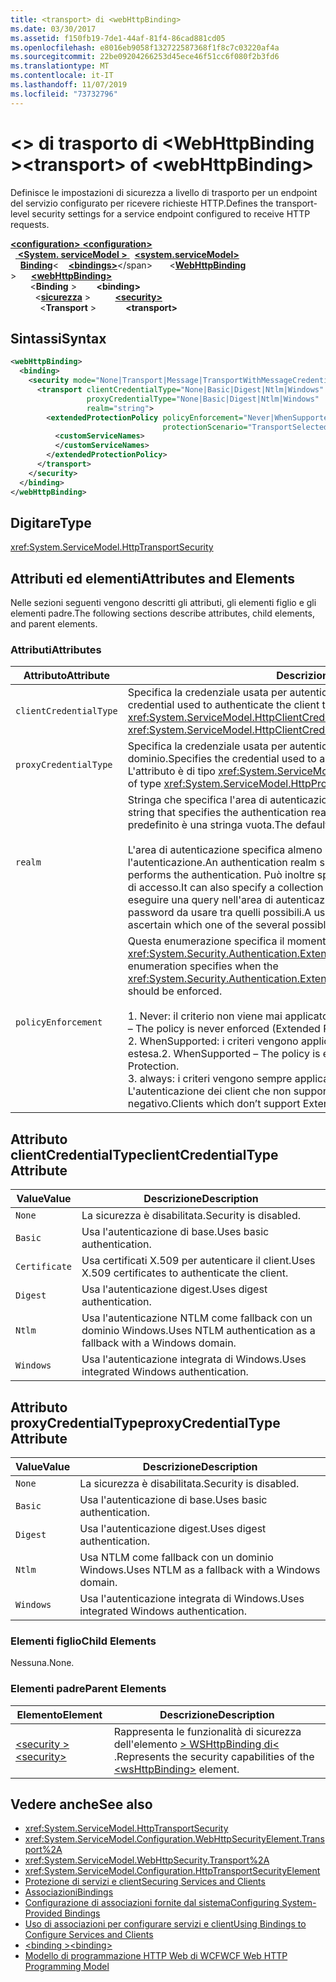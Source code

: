 ```yaml
---
title: <transport> di <webHttpBinding>
ms.date: 03/30/2017
ms.assetid: f150fb19-7de1-44af-81f4-86cad881cd05
ms.openlocfilehash: e8016eb9058f132722587368f1f8c7c03220af4a
ms.sourcegitcommit: 22be09204266253d45ece46f51cc6f080f2b3fd6
ms.translationtype: MT
ms.contentlocale: it-IT
ms.lasthandoff: 11/07/2019
ms.locfileid: "73732796"
---
```

# <a name="transport-of-webhttpbinding"></a><span data-ttu-id="d28bd-102">\<> di trasporto di \<WebHttpBinding ></span><span class="sxs-lookup"><span data-stu-id="d28bd-102">\<transport> of \<webHttpBinding></span></span>
<span data-ttu-id="d28bd-103">Definisce le impostazioni di sicurezza a livello di trasporto per un endpoint del servizio configurato per ricevere richieste HTTP.</span><span class="sxs-lookup"><span data-stu-id="d28bd-103">Defines the transport-level security settings for a service endpoint configured to receive HTTP requests.</span></span>  
  
<span data-ttu-id="d28bd-104">[ **\<configuration>** ](../configuration-element.md)</span><span class="sxs-lookup"><span data-stu-id="d28bd-104">[**\<configuration>**](../configuration-element.md)</span></span>\
<span data-ttu-id="d28bd-105">&nbsp;&nbsp;[ **\<System. serviceModel >** ](system-servicemodel.md)</span><span class="sxs-lookup"><span data-stu-id="d28bd-105">&nbsp;&nbsp;[**\<system.serviceModel>**](system-servicemodel.md)</span></span>\
<span data-ttu-id="d28bd-106">&nbsp;&nbsp;&nbsp;&nbsp;[**Binding**](bindings.md)\<</span><span class="sxs-lookup"><span data-stu-id="d28bd-106">&nbsp;&nbsp;&nbsp;&nbsp;[**\<bindings>**](bindings.md)\</span></span>
<span data-ttu-id="d28bd-107">&nbsp;&nbsp;&nbsp;&nbsp;&nbsp;&nbsp;\<[**WebHttpBinding**](webhttpbinding.md) ></span><span class="sxs-lookup"><span data-stu-id="d28bd-107">&nbsp;&nbsp;&nbsp;&nbsp;&nbsp;&nbsp;[**\<webHttpBinding>**](webhttpbinding.md)</span></span>\
<span data-ttu-id="d28bd-108">&nbsp;&nbsp;&nbsp;&nbsp;&nbsp;&nbsp;&nbsp;&nbsp;\<**Binding** ></span><span class="sxs-lookup"><span data-stu-id="d28bd-108">&nbsp;&nbsp;&nbsp;&nbsp;&nbsp;&nbsp;&nbsp;&nbsp;**\<binding>**</span></span>\
<span data-ttu-id="d28bd-109">&nbsp;&nbsp;&nbsp;&nbsp;&nbsp;&nbsp;&nbsp;&nbsp;&nbsp;&nbsp;\<[**sicurezza**](security-of-webhttpbinding.md) ></span><span class="sxs-lookup"><span data-stu-id="d28bd-109">&nbsp;&nbsp;&nbsp;&nbsp;&nbsp;&nbsp;&nbsp;&nbsp;&nbsp;&nbsp;[**\<security>**](security-of-webhttpbinding.md)</span></span>\
<span data-ttu-id="d28bd-110">&nbsp;&nbsp;&nbsp;&nbsp;&nbsp;&nbsp;&nbsp;&nbsp;&nbsp;&nbsp;&nbsp;&nbsp;\<**Transport** ></span><span class="sxs-lookup"><span data-stu-id="d28bd-110">&nbsp;&nbsp;&nbsp;&nbsp;&nbsp;&nbsp;&nbsp;&nbsp;&nbsp;&nbsp;&nbsp;&nbsp;**\<transport>**</span></span>  
  
## <a name="syntax"></a><span data-ttu-id="d28bd-111">Sintassi</span><span class="sxs-lookup"><span data-stu-id="d28bd-111">Syntax</span></span>  
  
```xml  
<webHttpBinding>
  <binding>
    <security mode="None|Transport|Message|TransportWithMessageCredential|TransportCredentialOnly">
      <transport clientCredentialType="None|Basic|Digest|Ntlm|Windows"
                 proxyCredentialType="None|Basic|Digest|Ntlm|Windows"
                 realm="string">
        <extendedProtectionPolicy policyEnforcement="Never|WhenSupported|Always"
                                  protectionScenario="TransportSelected|TrustedProxy">
          <customServiceNames>
          </customServiceNames>
        </extendedProtectionPolicy>
      </transport>
    </security>
  </binding>
</webHttpBinding>
```  
  
## <a name="type"></a><span data-ttu-id="d28bd-112">Digitare</span><span class="sxs-lookup"><span data-stu-id="d28bd-112">Type</span></span>  
 <xref:System.ServiceModel.HttpTransportSecurity>  
  
## <a name="attributes-and-elements"></a><span data-ttu-id="d28bd-113">Attributi ed elementi</span><span class="sxs-lookup"><span data-stu-id="d28bd-113">Attributes and Elements</span></span>  
 <span data-ttu-id="d28bd-114">Nelle sezioni seguenti vengono descritti gli attributi, gli elementi figlio e gli elementi padre.</span><span class="sxs-lookup"><span data-stu-id="d28bd-114">The following sections describe attributes, child elements, and parent elements.</span></span>  
  
### <a name="attributes"></a><span data-ttu-id="d28bd-115">Attributi</span><span class="sxs-lookup"><span data-stu-id="d28bd-115">Attributes</span></span>  
  
|<span data-ttu-id="d28bd-116">Attributo</span><span class="sxs-lookup"><span data-stu-id="d28bd-116">Attribute</span></span>|<span data-ttu-id="d28bd-117">Descrizione</span><span class="sxs-lookup"><span data-stu-id="d28bd-117">Description</span></span>|  
|---------------|-----------------|  
|`clientCredentialType`|<span data-ttu-id="d28bd-118">Specifica la credenziale usata per autenticare il client presso il servizio.</span><span class="sxs-lookup"><span data-stu-id="d28bd-118">Specifies the credential used to authenticate the client to the service.</span></span> <span data-ttu-id="d28bd-119">L'attributo è di tipo <xref:System.ServiceModel.HttpClientCredentialType>.</span><span class="sxs-lookup"><span data-stu-id="d28bd-119">This attribute is of type <xref:System.ServiceModel.HttpClientCredentialType>.</span></span>|  
|`proxyCredentialType`|<span data-ttu-id="d28bd-120">Specifica la credenziale usata per autenticare il client presso un proxy di dominio.</span><span class="sxs-lookup"><span data-stu-id="d28bd-120">Specifies the credential used to authenticate the client to a domain proxy.</span></span> <span data-ttu-id="d28bd-121">L'attributo è di tipo <xref:System.ServiceModel.HttpProxyCredentialType>.</span><span class="sxs-lookup"><span data-stu-id="d28bd-121">This attribute is of type <xref:System.ServiceModel.HttpProxyCredentialType>.</span></span>|  
|`realm`|<span data-ttu-id="d28bd-122">Stringa che specifica l'area di autenticazione per l'autenticazione di base o digest.</span><span class="sxs-lookup"><span data-stu-id="d28bd-122">A string that specifies the authentication realm for digest or basic authentication.</span></span> <span data-ttu-id="d28bd-123">Il valore predefinito è una stringa vuota.</span><span class="sxs-lookup"><span data-stu-id="d28bd-123">The default is an empty string.</span></span><br /><br /> <span data-ttu-id="d28bd-124">L'area di autenticazione specifica almeno il nome dell'host che esegue l'autenticazione.</span><span class="sxs-lookup"><span data-stu-id="d28bd-124">An authentication realm specifies at least the name of the host that performs the authentication.</span></span> <span data-ttu-id="d28bd-125">Può inoltre specificare una raccolta di utenti aventi diritto di accesso.</span><span class="sxs-lookup"><span data-stu-id="d28bd-125">It can also specify a collection of users that has access.</span></span> <span data-ttu-id="d28bd-126">Un utente può eseguire una query nell'area di autenticazione per verificare i nomi utente e le password da usare tra quelli possibili.</span><span class="sxs-lookup"><span data-stu-id="d28bd-126">A user can query the authentication realm to ascertain which one of the several possible usernames and passwords can be used.</span></span>|  
|`policyEnforcement`|<span data-ttu-id="d28bd-127">Questa enumerazione specifica il momento in cui deve essere applicato l'oggetto <xref:System.Security.Authentication.ExtendedProtection.ExtendedProtectionPolicy>.</span><span class="sxs-lookup"><span data-stu-id="d28bd-127">This enumeration specifies when the <xref:System.Security.Authentication.ExtendedProtection.ExtendedProtectionPolicy> should be enforced.</span></span><br /><br /> <span data-ttu-id="d28bd-128">1. Never: il criterio non viene mai applicato (la protezione estesa è disabilitata).</span><span class="sxs-lookup"><span data-stu-id="d28bd-128">1.  Never – The policy is never enforced (Extended Protection is disabled).</span></span><br /><span data-ttu-id="d28bd-129">2. WhenSupported: i criteri vengono applicati solo se il client supporta la protezione estesa.</span><span class="sxs-lookup"><span data-stu-id="d28bd-129">2.  WhenSupported – The policy is enforced only if the client supports Extended Protection.</span></span><br /><span data-ttu-id="d28bd-130">3. always: i criteri vengono sempre applicati.</span><span class="sxs-lookup"><span data-stu-id="d28bd-130">3.  Always – The policy is always enforced.</span></span> <span data-ttu-id="d28bd-131">L'autenticazione dei client che non supportano la protezione estesa avrà esito negativo.</span><span class="sxs-lookup"><span data-stu-id="d28bd-131">Clients which don’t support Extended Protection will fail to authenticate.</span></span>|  
  
## <a name="clientcredentialtype-attribute"></a><span data-ttu-id="d28bd-132">Attributo clientCredentialType</span><span class="sxs-lookup"><span data-stu-id="d28bd-132">clientCredentialType Attribute</span></span>  
  
|<span data-ttu-id="d28bd-133">Value</span><span class="sxs-lookup"><span data-stu-id="d28bd-133">Value</span></span>|<span data-ttu-id="d28bd-134">Descrizione</span><span class="sxs-lookup"><span data-stu-id="d28bd-134">Description</span></span>|  
|-----------|-----------------|  
|`None`|<span data-ttu-id="d28bd-135">La sicurezza è disabilitata.</span><span class="sxs-lookup"><span data-stu-id="d28bd-135">Security is disabled.</span></span>|  
|`Basic`|<span data-ttu-id="d28bd-136">Usa l'autenticazione di base.</span><span class="sxs-lookup"><span data-stu-id="d28bd-136">Uses basic authentication.</span></span>|  
|`Certificate`|<span data-ttu-id="d28bd-137">Usa certificati X.509 per autenticare il client.</span><span class="sxs-lookup"><span data-stu-id="d28bd-137">Uses X.509 certificates to authenticate the client.</span></span>|  
|`Digest`|<span data-ttu-id="d28bd-138">Usa l'autenticazione digest.</span><span class="sxs-lookup"><span data-stu-id="d28bd-138">Uses digest authentication.</span></span>|  
|`Ntlm`|<span data-ttu-id="d28bd-139">Usa l'autenticazione NTLM come fallback con un dominio Windows.</span><span class="sxs-lookup"><span data-stu-id="d28bd-139">Uses NTLM authentication as a fallback with a Windows domain.</span></span>|  
|`Windows`|<span data-ttu-id="d28bd-140">Usa l'autenticazione integrata di Windows.</span><span class="sxs-lookup"><span data-stu-id="d28bd-140">Uses integrated Windows authentication.</span></span>|  
  
## <a name="proxycredentialtype-attribute"></a><span data-ttu-id="d28bd-141">Attributo proxyCredentialType</span><span class="sxs-lookup"><span data-stu-id="d28bd-141">proxyCredentialType Attribute</span></span>  
  
|<span data-ttu-id="d28bd-142">Value</span><span class="sxs-lookup"><span data-stu-id="d28bd-142">Value</span></span>|<span data-ttu-id="d28bd-143">Descrizione</span><span class="sxs-lookup"><span data-stu-id="d28bd-143">Description</span></span>|  
|-----------|-----------------|  
|`None`|<span data-ttu-id="d28bd-144">La sicurezza è disabilitata.</span><span class="sxs-lookup"><span data-stu-id="d28bd-144">Security is disabled.</span></span>|  
|`Basic`|<span data-ttu-id="d28bd-145">Usa l'autenticazione di base.</span><span class="sxs-lookup"><span data-stu-id="d28bd-145">Uses basic authentication.</span></span>|  
|`Digest`|<span data-ttu-id="d28bd-146">Usa l'autenticazione digest.</span><span class="sxs-lookup"><span data-stu-id="d28bd-146">Uses digest authentication.</span></span>|  
|`Ntlm`|<span data-ttu-id="d28bd-147">Usa NTLM come fallback con un dominio Windows.</span><span class="sxs-lookup"><span data-stu-id="d28bd-147">Uses NTLM as a fallback with a Windows domain.</span></span>|  
|`Windows`|<span data-ttu-id="d28bd-148">Usa l'autenticazione integrata di Windows.</span><span class="sxs-lookup"><span data-stu-id="d28bd-148">Uses integrated Windows authentication.</span></span>|  
  
### <a name="child-elements"></a><span data-ttu-id="d28bd-149">Elementi figlio</span><span class="sxs-lookup"><span data-stu-id="d28bd-149">Child Elements</span></span>  
 <span data-ttu-id="d28bd-150">Nessuna.</span><span class="sxs-lookup"><span data-stu-id="d28bd-150">None.</span></span>  
  
### <a name="parent-elements"></a><span data-ttu-id="d28bd-151">Elementi padre</span><span class="sxs-lookup"><span data-stu-id="d28bd-151">Parent Elements</span></span>  
  
|<span data-ttu-id="d28bd-152">Elemento</span><span class="sxs-lookup"><span data-stu-id="d28bd-152">Element</span></span>|<span data-ttu-id="d28bd-153">Descrizione</span><span class="sxs-lookup"><span data-stu-id="d28bd-153">Description</span></span>|  
|-------------|-----------------|  
|[<span data-ttu-id="d28bd-154">\<security ></span><span class="sxs-lookup"><span data-stu-id="d28bd-154">\<security></span></span>](security-of-webhttpbinding.md)|<span data-ttu-id="d28bd-155">Rappresenta le funzionalità di sicurezza dell'elemento [> WSHttpBinding di\<](wshttpbinding.md) .</span><span class="sxs-lookup"><span data-stu-id="d28bd-155">Represents the security capabilities of the [\<wsHttpBinding>](wshttpbinding.md) element.</span></span>|  
  
## <a name="see-also"></a><span data-ttu-id="d28bd-156">Vedere anche</span><span class="sxs-lookup"><span data-stu-id="d28bd-156">See also</span></span>

- <xref:System.ServiceModel.HttpTransportSecurity>
- <xref:System.ServiceModel.Configuration.WebHttpSecurityElement.Transport%2A>
- <xref:System.ServiceModel.WebHttpSecurity.Transport%2A>
- <xref:System.ServiceModel.Configuration.HttpTransportSecurityElement>
- [<span data-ttu-id="d28bd-157">Protezione di servizi e client</span><span class="sxs-lookup"><span data-stu-id="d28bd-157">Securing Services and Clients</span></span>](../../../wcf/feature-details/securing-services-and-clients.md)
- [<span data-ttu-id="d28bd-158">Associazioni</span><span class="sxs-lookup"><span data-stu-id="d28bd-158">Bindings</span></span>](../../../wcf/bindings.md)
- [<span data-ttu-id="d28bd-159">Configurazione di associazioni fornite dal sistema</span><span class="sxs-lookup"><span data-stu-id="d28bd-159">Configuring System-Provided Bindings</span></span>](../../../wcf/feature-details/configuring-system-provided-bindings.md)
- [<span data-ttu-id="d28bd-160">Uso di associazioni per configurare servizi e client</span><span class="sxs-lookup"><span data-stu-id="d28bd-160">Using Bindings to Configure Services and Clients</span></span>](../../../wcf/using-bindings-to-configure-services-and-clients.md)
- [<span data-ttu-id="d28bd-161">\<binding ></span><span class="sxs-lookup"><span data-stu-id="d28bd-161">\<binding></span></span>](bindings.md)
- [<span data-ttu-id="d28bd-162">Modello di programmazione HTTP Web di WCF</span><span class="sxs-lookup"><span data-stu-id="d28bd-162">WCF Web HTTP Programming Model</span></span>](../../../wcf/feature-details/wcf-web-http-programming-model.md)
